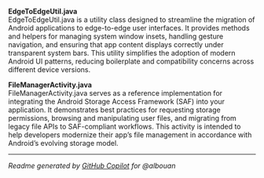 **EdgeToEdgeUtil.java**  
EdgeToEdgeUtil.java is a utility class designed to streamline the migration of Android applications to edge-to-edge user interfaces. It provides methods and helpers for managing system window insets, handling gesture navigation, and ensuring that app content displays correctly under transparent system bars. This utility simplifies the adoption of modern Android UI patterns, reducing boilerplate and compatibility concerns across different device versions.

**FileManagerActivity.java**  
FileManagerActivity.java serves as a reference implementation for integrating the Android Storage Access Framework (SAF) into your application. It demonstrates best practices for requesting storage permissions, browsing and manipulating user files, and migrating from legacy file APIs to SAF-compliant workflows. This activity is intended to help developers modernize their app’s file management in accordance with Android’s evolving storage model.

---

_Readme generated by [GitHub Copilot](https://github.com/features/copilot) for @albouan_